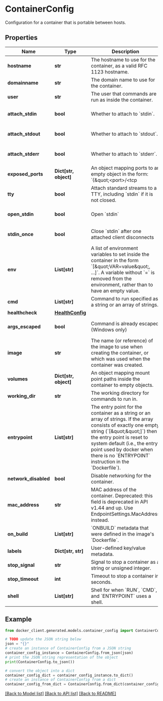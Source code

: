 # ContainerConfig

Configuration for a container that is portable between hosts. 

## Properties

Name | Type | Description | Notes
------------ | ------------- | ------------- | -------------
**hostname** | **str** | The hostname to use for the container, as a valid RFC 1123 hostname.  | [optional] 
**domainname** | **str** | The domain name to use for the container.  | [optional] 
**user** | **str** | The user that commands are run as inside the container. | [optional] 
**attach_stdin** | **bool** | Whether to attach to &#x60;stdin&#x60;. | [optional] [default to False]
**attach_stdout** | **bool** | Whether to attach to &#x60;stdout&#x60;. | [optional] [default to True]
**attach_stderr** | **bool** | Whether to attach to &#x60;stderr&#x60;. | [optional] [default to True]
**exposed_ports** | **Dict[str, object]** | An object mapping ports to an empty object in the form:  &#x60;{\&quot;&lt;port&gt;/&lt;tcp|udp|sctp&gt;\&quot;: {}}&#x60;  | [optional] 
**tty** | **bool** | Attach standard streams to a TTY, including &#x60;stdin&#x60; if it is not closed.  | [optional] [default to False]
**open_stdin** | **bool** | Open &#x60;stdin&#x60; | [optional] [default to False]
**stdin_once** | **bool** | Close &#x60;stdin&#x60; after one attached client disconnects | [optional] [default to False]
**env** | **List[str]** | A list of environment variables to set inside the container in the form &#x60;[\&quot;VAR&#x3D;value\&quot;, ...]&#x60;. A variable without &#x60;&#x3D;&#x60; is removed from the environment, rather than to have an empty value.  | [optional] 
**cmd** | **List[str]** | Command to run specified as a string or an array of strings.  | [optional] 
**healthcheck** | [**HealthConfig**](HealthConfig.md) |  | [optional] 
**args_escaped** | **bool** | Command is already escaped (Windows only) | [optional] [default to False]
**image** | **str** | The name (or reference) of the image to use when creating the container, or which was used when the container was created.  | [optional] 
**volumes** | **Dict[str, object]** | An object mapping mount point paths inside the container to empty objects.  | [optional] 
**working_dir** | **str** | The working directory for commands to run in. | [optional] 
**entrypoint** | **List[str]** | The entry point for the container as a string or an array of strings.  If the array consists of exactly one empty string (&#x60;[\&quot;\&quot;]&#x60;) then the entry point is reset to system default (i.e., the entry point used by docker when there is no &#x60;ENTRYPOINT&#x60; instruction in the &#x60;Dockerfile&#x60;).  | [optional] 
**network_disabled** | **bool** | Disable networking for the container. | [optional] 
**mac_address** | **str** | MAC address of the container.  Deprecated: this field is deprecated in API v1.44 and up. Use EndpointSettings.MacAddress instead.  | [optional] 
**on_build** | **List[str]** | &#x60;ONBUILD&#x60; metadata that were defined in the image&#39;s &#x60;Dockerfile&#x60;.  | [optional] 
**labels** | **Dict[str, str]** | User-defined key/value metadata. | [optional] 
**stop_signal** | **str** | Signal to stop a container as a string or unsigned integer.  | [optional] 
**stop_timeout** | **int** | Timeout to stop a container in seconds. | [optional] 
**shell** | **List[str]** | Shell for when &#x60;RUN&#x60;, &#x60;CMD&#x60;, and &#x60;ENTRYPOINT&#x60; uses a shell.  | [optional] 

## Example

```python
from docker_client.generated.models.container_config import ContainerConfig

# TODO update the JSON string below
json = "{}"
# create an instance of ContainerConfig from a JSON string
container_config_instance = ContainerConfig.from_json(json)
# print the JSON string representation of the object
print(ContainerConfig.to_json())

# convert the object into a dict
container_config_dict = container_config_instance.to_dict()
# create an instance of ContainerConfig from a dict
container_config_from_dict = ContainerConfig.from_dict(container_config_dict)
```
[[Back to Model list]](../README.md#documentation-for-models) [[Back to API list]](../README.md#documentation-for-api-endpoints) [[Back to README]](../README.md)


